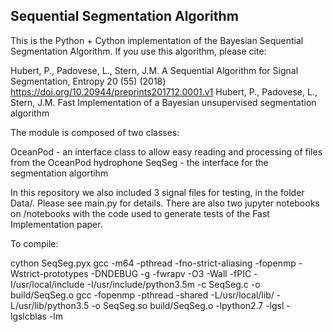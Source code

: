 ## Sequential Segmentation Algorithm

This is the Python + Cython implementation of the Bayesian Sequential Segmentation Algorithm.
If you use this algorithm, please cite:

Hubert, P., Padovese, L., Stern, J.M. A Sequential Algorithm for Signal Segmentation, Entropy 20 (55)  (2018) https://doi.org/10.20944/preprints201712.0001.v1
Hubert, P., Padovese, L., Stern, J.M. Fast Implementation of a Bayesian unsupervised segmentation algorithm 

The module is composed of two classes: 

OceanPod - an interface class to allow easy reading and processing of files from the OceanPod hydrophone
SeqSeg - the interface for the segmentation algortihm

In this repository we also included 3 signal files for testing, in the folder Data/. Please see main.py for details.
There are also two jupyter notebooks on /notebooks with the code used to generate tests of the Fast Implementation paper.

To compile:

cython SeqSeg.pyx
gcc -m64 -pthread -fno-strict-aliasing -fopenmp -Wstrict-prototypes -DNDEBUG -g -fwrapv -O3 -Wall -fPIC -I/usr/local/include -I/usr/include/python3.5m -c SeqSeg.c -o build/SeqSeg.o
gcc -fopenmp -pthread -shared -L/usr/local/lib/ -L/usr/lib/python3.5 -o SeqSeg.so  build/SeqSeg.o -lpython2.7  -lgsl -lgslcblas -lm

